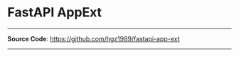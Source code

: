 # FastAPI AppExt

---

**Source Code**: <a href="https://github.com/hgz1989/fastapi-app-ext" target="_blank">https://github.com/hgz1989/fastapi-app-ext</a>

---